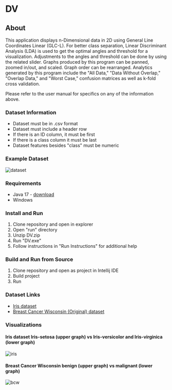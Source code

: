 # DV

## About

This application displays n-Dimensional data in 2D using General Line Coordinates Linear (GLC-L).
For better class separation, Linear Discriminant Analysis (LDA) is used to get the optimal angles and threshold for a visualization.
Adjustments to the angles and threshold can be done by using the related slider.
Graphs produced by this program can be panned, zoomed in/out, and scaled.
Graph order can be rearranged.
Analytics generated by this program include the "All Data," "Data Without Overlap," "Overlap Data," and "Worst Case," confusion matrices as well as k-fold cross validation.

Please refer to the user manual for specifics on any of the information above.

### Dataset Information

- Dataset must be in .csv format
- Dataset must include a header row
- If there is an ID column, it must be first
- If there is a class column it must be last
- Dataset features besides "class" must be numeric

### Example Dataset

![dataset](documentation/images/dataset_example.png)

### Requirements

- Java 17 - [download](https://www.oracle.com/java/technologies/javase/jdk17-archive-downloads.html)
- Windows

### Install and Run

1. Clone repository and open in explorer
2. Open "run" directory
3. Unzip DV.zip
4. Run "DV.exe"
5. Follow instructions in "Run Instructions" for additional help

### Build and Run from Source

1. Clone repository and open as project in Intellij IDE
2. Build project
3. Run

### Dataset Links

- [Iris dataset](https://archive.ics.uci.edu/ml/datasets/iris)
- [Breast Cancer Wisconsin (Original) dataset](https://archive.ics.uci.edu/ml/datasets/breast+cancer+wisconsin+%28original%29)

### Visualizations

#### Iris dataset Iris-setosa (upper graph) vs Iris-versicolor and Iris-virginica (lower graph)

![iris](documentation/images/iris.png)

#### Breast Cancer Wisconsin benign (upper graph) vs malignant (lower graph)

![bcw](documentation/images/bcw.png)
